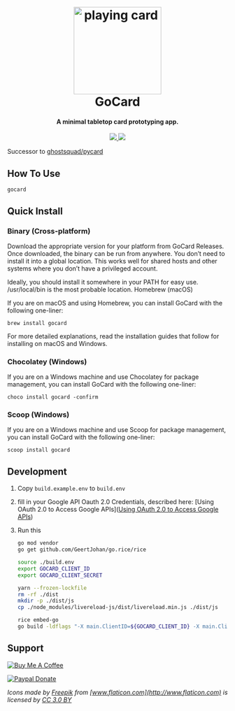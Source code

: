 <h1 align="center">
  <br>
  <a href="http://github.com/ghostsquad/gocard"><img src="https://user-images.githubusercontent.com/903488/57989497-42e83f80-7a50-11e9-9452-48d87e93ef10.png" alt="playing card" width="200px" /></a>
  <br>
  GoCard
  <br>
</h1>

<h4 align="center">A minimal tabletop card prototyping app.</h4>

<p align="center">
  <a href="https://saythanks.io/to/ghostsquad">
      <img src="https://img.shields.io/badge/Say%20Thanks-!-1EAEDB.svg">
  </a>
  <a href="https://www.paypal.me/WMcNamee">
    <img src="https://img.shields.io/badge/$-donate-ff69b4.svg?maxAge=2592000&amp;style=flat">
  </a>
</p>

Successor to [ghostsquad/pycard](https://github.com/ghostsquad/pycard)

## How To Use

```shell
gocard
```

## Quick Install

### Binary (Cross-platform)

Download the appropriate version for your platform from GoCard Releases. Once downloaded, the binary can be run from anywhere. You don’t need to install it into a global location. This works well for shared hosts and other systems where you don’t have a privileged account.

Ideally, you should install it somewhere in your PATH for easy use. /usr/local/bin is the most probable location.
Homebrew (macOS)

If you are on macOS and using Homebrew, you can install GoCard with the following one-liner:

```shell
brew install gocard
```

For more detailed explanations, read the installation guides that follow for installing on macOS and Windows.

### Chocolatey (Windows)

If you are on a Windows machine and use Chocolatey for package management, you can install GoCard with the following one-liner:

```shell
choco install gocard -confirm
```

### Scoop (Windows)

If you are on a Windows machine and use Scoop for package management, you can install GoCard with the following one-liner:

```shell
scoop install gocard
```

## Development

1. Copy `build.example.env` to `build.env`
2. fill in your Google API Oauth 2.0 Credentials, described here: [Using OAuth 2.0 to Access Google APIs]([Using OAuth 2.0 to Access Google APIs](https://developers.google.com/identity/protocols/OAuth2))
3. Run this

    ```bash
    go mod vendor
    go get github.com/GeertJohan/go.rice/rice

    source ./build.env
    export GOCARD_CLIENT_ID
    export GOCARD_CLIENT_SECRET

    yarn --frozen-lockfile
    rm -rf ./dist
    mkdir -p ./dist/js
    cp ./node_modules/livereload-js/dist/livereload.min.js ./dist/js

    rice embed-go
    go build -ldflags "-X main.ClientID=${GOCARD_CLIENT_ID} -X main.ClientSecret=${GOCARD_CLIENT_SECRET}"
    ```

## Support

<a href="https://www.buymeacoffee.com/50onA1pjc" target="_blank"><img src="https://www.buymeacoffee.com/assets/img/custom_images/orange_img.png" alt="Buy Me A Coffee" style="height: auto !important; width: auto !important;" /></a>

<a href="https://www.paypal.me/WMcNamee" target="_blank"><img src="https://user-images.githubusercontent.com/903488/58933498-4cde9380-871c-11e9-88a5-455ed1d14380.png" alt="Paypal Donate" style="height: auto !important;width: auto !important;" /></a>

_Icons made by [Freepik](https://www.freepik.com) from [www.flaticon.com](http://www.flaticon.com) is licensed by [CC 3.0 BY](http://creativecommons.org/licenses/by/3.0/)_
